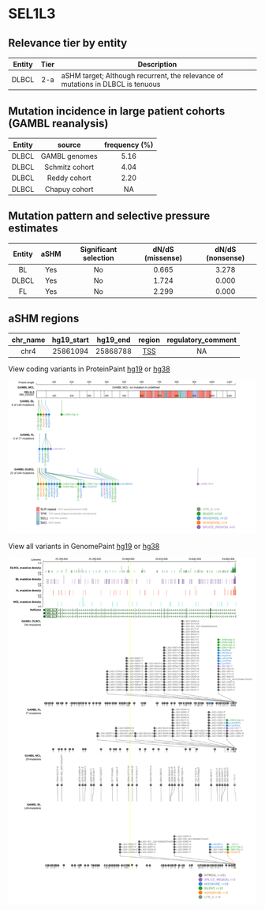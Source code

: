 # SEL1L3

## Relevance tier by entity

|Entity|Tier|Description                              |
|:------:|:----:|-----------------------------------------|
|DLBCL |2-a | aSHM target; Although recurrent, the relevance of mutations in DLBCL is tenuous |

## Mutation incidence in large patient cohorts (GAMBL reanalysis)

|Entity|source        |frequency (%)|
|:------:|:--------------:|:-------------:|
|DLBCL |GAMBL genomes |5.16         |
|DLBCL |Schmitz cohort|4.04         |
|DLBCL |Reddy cohort  |2.20         |
|DLBCL |Chapuy cohort |  NA         |

## Mutation pattern and selective pressure estimates

|Entity|aSHM|Significant selection|dN/dS (missense)|dN/dS (nonsense)|
|:------:|:----:|:---------------------:|:----------------:|:----------------:|
|BL    |Yes |No                   |0.665           |3.278           |
|DLBCL |Yes |No                   |1.724           |0.000           |
|FL    |Yes |No                   |2.299           |0.000           |

## aSHM regions

|chr_name|hg19_start|hg19_end|region                                                                                   |regulatory_comment|
|:--------:|:----------:|:--------:|:-----------------------------------------------------------------------------------------:|:------------------:|
|chr4    |25861094  |25868788|[TSS](https://genome.ucsc.edu/s/rdmorin/GAMBL%20hg19?position=chr4%3A25861094%2D25868788)|NA                |


View coding variants in ProteinPaint [hg19](https://morinlab.github.io/LLMPP/GAMBL/SEL1L3_protein.html)  or [hg38](https://morinlab.github.io/LLMPP/GAMBL/SEL1L3_protein_hg38.html)

![image](images/proteinpaint/SEL1L3_NM_015187.svg)

View all variants in GenomePaint [hg19](https://morinlab.github.io/LLMPP/GAMBL/SEL1L3.html)  or [hg38](https://morinlab.github.io/LLMPP/GAMBL/SEL1L3_hg38.html)

![image](images/proteinpaint/SEL1L3.svg)
